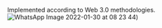 Implemented according to Web 3.0 methodologies.
![WhatsApp Image 2022-01-30 at 08 23 44](https://user-images.githubusercontent.com/62260171/151688220-6bcfced0-ca7f-48bb-97ec-f4ba25d8a616.jpeg))
